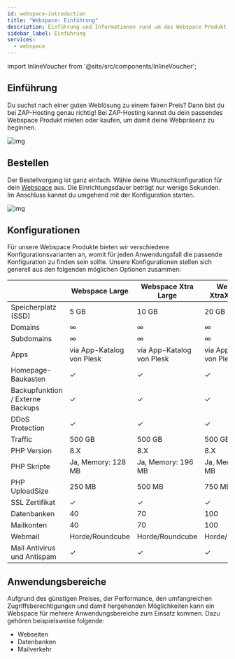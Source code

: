 ```yaml
---
id: webspace-introduction
title: "Webspace: Einführung"
description: Einführung und Informationen rund um das Webspace Produkt von ZAP-Hosting - ZAP-Hosting.com Dokumentation
sidebar_label: Einführung
services:
  - webspace
---
```


import InlineVoucher from '@site/src/components/InlineVoucher';

## Einführung

Du suchst nach einer guten Weblösung zu einem fairen Preis? Dann bist du bei ZAP-Hosting genau richtig! Bei ZAP-Hosting kannst du dein passendes Webspace Produkt mieten oder kaufen, um damit deine Webpräsenz zu beginnen. 

![img](https://screensaver01.zap-hosting.com/index.php/s/F7xgZegrYLECQfW/preview)

<InlineVoucher />

## Bestellen

Der Bestellvorgang ist ganz einfach. Wähle deine Wunschkonfiguration für dein [Webspace](https://zap-hosting.com/de/webhosting-webspace-mieten/) aus. Die Einrichtungsdauer beträgt nur wenige Sekunden. Im Anschluss kannst du umgehend mit der Konfiguration starten. 

![img](https://screensaver01.zap-hosting.com/index.php/s/5aw46HPDasEHPST/preview)

## Konfigurationen

Für unsere Webspace Produkte bieten wir verschiedene Konfigurationsvarianten an, womit für jeden Anwendungsfall die passende Konfiguration zu finden sein sollte. Unsere Konfigurationen stellen sich generell aus den folgenden möglichen Optionen zusammen:

|                                  | Webspace Large            | Webspace Xtra Large       | Webspace XtraXtra Large   |
| -------------------------------- | ------------------------- | ------------------------- | ------------------------- |
| Speicherplatz (SSD)              | 5 GB                      | 10 GB                     | 20 GB                     |
| Domains                          | ∞                         | ∞                         | ∞                         |
| Subdomains                       | ∞                         | ∞                         | ∞                         |
| Apps                             | via App-Katalog von Plesk | via App-Katalog von Plesk | via App-Katalog von Plesk |
| Homepage-Baukasten               | ✓                         | ✓                         | ✓                         |
| Backupfunktion / Externe Backups | ✓                         | ✓                         | ✓                         |
| DDoS Protection                  | ✓                         | ✓                         | ✓                         |
| Traffic                          | 500 GB                    | 500 GB                    | 500 GB                    |
| PHP Version                      | 8.X                       | 8.X                       | 8.X                       |
| PHP Skripte                      | Ja, Memory: 128 MB        | Ja, Memory: 196 MB        | Ja, Memory: 256 MB        |
| PHP UploadSize                   | 250 MB                    | 500 MB                    | 750 MB                    |
| SSL Zertifikat                   | ✓                         | ✓                         | ✓                         |
| Datenbanken                      | 40                        | 70                        | 100                       |
| Mailkonten                       | 40                        | 70                        | 100                       |
| Webmail                          | Horde/Roundcube           | Horde/Roundcube           | Horde/Roundcube           |
| Mail Antivirus und Antispam      | ✓                         | ✓                         | ✓                         |



## Anwendungsbereiche

Aufgrund des günstigen Preises, der Performance, den umfangreichen Zugriffsberechtigungen und damit hergehenden Möglichkeiten kann ein Webspace für mehrere Anwendungsbereiche zum Einsatz kommen. Dazu gehören beispielsweise folgende: 

- Webseiten 
- Datenbanken
- Mailverkehr